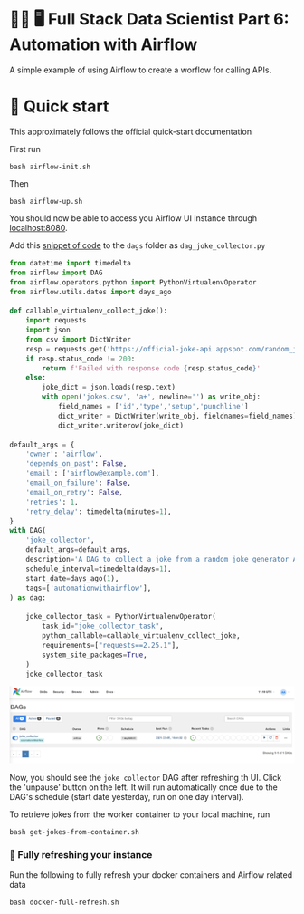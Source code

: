 # 🧑‍🏭 🖥️ Full Stack Data Scientist Part 6: Automation with Airflow

A simple example of using Airflow to create a worflow for calling APIs.

# 🌊 Quick start

This approximately follows the official quick-start documentation 

First run

```
bash airflow-init.sh
```
Then
```
bash airflow-up.sh
```

You should now be able to access you Airflow UI instance through [localhost:8080](localhost:8080).

Add this [snippet of code](https://gist.github.com/chrisgschon/380f430c000a8c957c3a50756a9d3c3b) to the `dags` folder as `dag_joke_collector.py`

```python
from datetime import timedelta
from airflow import DAG
from airflow.operators.python import PythonVirtualenvOperator
from airflow.utils.dates import days_ago

def callable_virtualenv_collect_joke():
    import requests
    import json
    from csv import DictWriter
    resp = requests.get('https://official-joke-api.appspot.com/random_joke')
    if resp.status_code != 200:
        return f'Failed with response code {resp.status_code}'
    else:
        joke_dict = json.loads(resp.text)
        with open('jokes.csv', 'a+', newline='') as write_obj:
            field_names = ['id','type','setup','punchline']
            dict_writer = DictWriter(write_obj, fieldnames=field_names)
            dict_writer.writerow(joke_dict)
    
default_args = {
    'owner': 'airflow',
    'depends_on_past': False,
    'email': ['airflow@example.com'],
    'email_on_failure': False,
    'email_on_retry': False,
    'retries': 1,
    'retry_delay': timedelta(minutes=1),
}
with DAG(
    'joke_collector',
    default_args=default_args,
    description='A DAG to collect a joke from a random joke generator API',
    schedule_interval=timedelta(days=1),
    start_date=days_ago(1),
    tags=['automationwithairflow'],
) as dag:

    joke_collector_task = PythonVirtualenvOperator(
        task_id="joke_collector_task",
        python_callable=callable_virtualenv_collect_joke,
        requirements=["requests==2.25.1"],
        system_site_packages=True,
    )
    joke_collector_task
```

![image](readme-ui.png)

Now, you should see the `joke collector` DAG after refreshing th UI. Click the 'unpause' button on the left. It will run automatically once due to the DAG's schedule (start date yesterday, run on one day interval).

To retrieve jokes from the worker container to your local machine, run
```
bash get-jokes-from-container.sh
```

### 🧯 Fully refreshing your instance

Run the following to fully refresh your docker containers and Airflow related data

```
bash docker-full-refresh.sh
```

